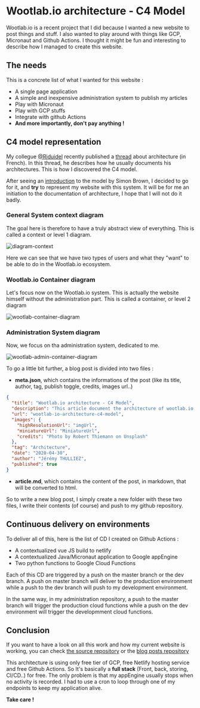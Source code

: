 # Wootlab.io architecture - C4 Model

Wootlab.io is a recent project that I did because I wanted a new website to post things and stuff. I also wanted to play around with things like GCP, Micronaut and Github Actions. I thought it might be fun and interesting to describe how I managed to create this website.

## The needs

This is a concrete list of what I wanted for this website : 

- A single page application
- A simple and inexpensive administration system to publish my articles
- Play with Micronaut
- Play with GCP stuffs
- Integrate with github Actions
- **And more importantly, don't pay anything !**

## C4 model representation

My collegue <a href="https://twitter.com/riduidel" target="_blank">@Riduidel</a> recently published a <a href="https://riduidel.wordpress.com/architecturer-agilement-avec-c4-structurizr/" target="_blank">thread</a> about architecture (in French). In this thread, he describes how he usually documents his architectures. This is how I discovered the C4 model.

After seeing an <a href="https://www.youtube.com/watch?v=x2-rSnhpw0g" target="_blank">introduction</a> to the model by Simon Brown, I decided to go for it, and **try** to represent my website with this system. It will be for me an initiation to the documentation of architecture, I hope that I will not do it badly.

### General System context diagram

The goal here is therefore to have a truly abstract view of everything. This is called a context or level 1 diagram.

<img src="https://storage.googleapis.com/wootlab-io-production.appspot.com/C4-model-wootlab/wootlabC4-context.png" alt="diagram-context" class="simple-centered-image"/> 

Here we can see that we have two types of users and what they "want" to be able to do in the Wootlab.io ecosystem.

### Wootlab.io Container diagram

Let's focus now on the Wootlab.io system. This is actually the website himself without the administration part.
This is called a container, or level 2 diagram

<img src="https://storage.googleapis.com/wootlab-io-production.appspot.com/C4-model-wootlab/C4-model-Container%20diagram%20-%20Wootlab%20io.png" alt="wootlab-container-diagram" class="simple-centered-image"/>

### Administration System diagram

Now, we focus on tha administration system, dedicated to me.

<img src="https://storage.googleapis.com/wootlab-io-production.appspot.com/C4-model-wootlab/C4-model-Container%20diagram%20-%20Wootlab%20io%20Administration.png" alt="wootlab-admin-container-diagram" class="simple-centered-image"/>

To go a little bit further, a blog post is divided into two files :

- **meta.json**, which contains the informations of the post (like its title, author, tag, publish toggle, credits, images url..)
```json
{
  "title": "Wootlab.io architecture - C4 Model",
  "description": "This article document the architecture of wootlab.io and how it is hosted for free and is a hands on C4 model to describe it.",
  "url": "wootlab-io-architecture-c4-model",
  "images": {
    "highResolutionUrl": "imgUrl",
    "miniatureUrl": "MiniatureUrl",
    "credits": "Photo by Robert Thiemann on Unsplash"
  },
  "tag": "Architecture",
  "date": "2020-04-30",
  "author": "Jérémy THULLIEZ",
  "published": true
}
```

- **article.md**, which contains the content of the post, in markdown, that will be converted to html.

So to write a new blog post, I simply create a new folder with these two files, I write their contents (of course) and push to my github repository.

## Continuous delivery on environments

To deliver all of this, here is the list of CD I created on Github Actions : 

- A contextualized vue JS build to netlify
- A contextualized Java/Micronaut application to Google appEngine
- Two python functions to Google Cloud Functions 

Each of this CD are triggered by a push on the master branch or the dev branch. A push on master branch will deliver to the production environment while a push to the dev branch will push to my development environment.

In the same way, in my administration repository, a push to the master branch will trigger the production cloud functions while a push on the dev environment will trigger the developmment cloud functions.

## Conclusion

If you want to have a look on all this work and how my current website is working, you can check <a href="https://github.com/wootlab/wootlab-io" target="_blank">the source repository</a> or the <a href="https://github.com/wootlab/wootlab-io-posts" target="_blank">blog posts repository</a> 

This architecture is using only free tier of GCP, free Netlify hosting service and free Github Actions. So It's basically a **full stack** (Front, back, storing, CI/CD..) for free. 
The only problem is that my appEngine usually stops when no activity is recorded. I had to use a cron to loop through one of my endpoints to keep my application alive.

**Take care !**